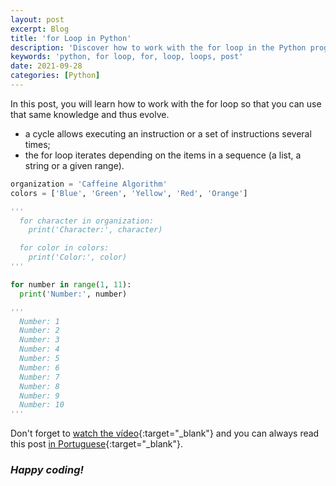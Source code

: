 ```yaml
---
layout: post
excerpt: Blog
title: 'for Loop in Python'
description: 'Discover how to work with the for loop in the Python programming language. Get answers to your questions with the theory and examples presented.'
keywords: 'python, for loop, for, loop, loops, post'
date: 2021-09-28
categories: [Python]
---
```


In this post, you will learn how to work with the for loop so that you can use that same knowledge and thus evolve.

- a cycle allows executing an instruction or a set of instructions several times;
- the for loop iterates depending on the items in a sequence (a list, a string or a given range).

```python
organization = 'Caffeine Algorithm'
colors = ['Blue', 'Green', 'Yellow', 'Red', 'Orange']

'''
  for character in organization:
    print('Character:', character)

  for color in colors:
    print('Color:', color)
'''

for number in range(1, 11):
  print('Number:', number)

'''
  Number: 1
  Number: 2
  Number: 3
  Number: 4
  Number: 5
  Number: 6
  Number: 7
  Number: 8
  Number: 9
  Number: 10
'''
```

Don't forget to [watch the vídeo](https://youtu.be/NHn4AzcKLeA){:target="\_blank"} and you can always read this post [in Portuguese](https://caffeinealgorithm.com/blog/20210928/ciclo-for-em-python/){:target="\_blank"}.

### _Happy coding!_
